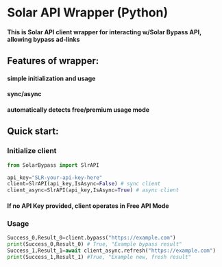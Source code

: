 # Solar API Wrapper (Python)
#### This is Solar API client wrapper for interacting w/Solar Bypass API, allowing bypass ad-links

## Features of wrapper:
#### simple initialization and usage
#### sync/async
#### automatically detects free/premium usage mode

## Quick start:
### Initialize client
```python
from SolarBypass import SlrAPI

api_key="SLR-your-api-key-here"
client=SlrAPI(api_key,IsAsync=False) # sync client
client_async=SlrAPI(api_key,IsAsync=True) # async client
```
#### If no API Key provided, client operates in Free API Mode
### Usage
```python
Success_0,Result_0=client.bypass("https://example.com")
print(Success_0,Result_0) # True, "Example bypass result"
Success_1,Result_1=await client_async.refresh("https://example.com")
print(Success_1,Result_1) #True, "Example new, fresh result"
```
